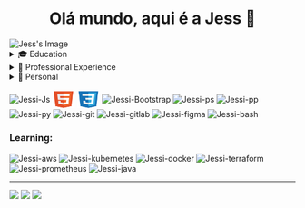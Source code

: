 <h1 align="center">Olá mundo, aqui é a Jess 🌺</h1>



<div>
  <img src="https://i.pinimg.com/originals/a0/10/00/a010000f82821b2c34ad6c93dbe80e77.jpg" alt="Jess's Image" width="300" align="left"/>
 
<br>

  <details>
    <summary>🎓 Education</summary>

  - Technologist in Analysis and Systems Development, FIAP
  - Studying for full-stack development and UX/UI design.

  </details>


<details>
<summary>💼 Professional Experience</summary>

- 1.5 years as an intern in SRE, CI/CD, and Infrastructure
- Developed Python scripts to automate tasks and gained experience in DevOps

</details>

<details>
<summary>🌈 Personal</summary>

- Pronouns: She/her
- Fun fact: I'm a photographer, makeup artist, and I have 7 cockatiels!

</details>
 
  <div style="display: inline_block"><br>
  <img align="center" alt="Jessi-Js" height="30" width="40" src="https://cdn.jsdelivr.net/gh/devicons/devicon/icons/javascript/javascript-original.svg">
  <img align="center" alt="Jessi-HTML" height="30" width="40" src="https://raw.githubusercontent.com/devicons/devicon/master/icons/html5/html5-original.svg">
  <img align="center" alt="Jessi-CSS" height="30" width="40" src="https://raw.githubusercontent.com/devicons/devicon/master/icons/css3/css3-original.svg">
  <img align="center" alt="Jessi-Bootstrap" height="30" width="40" src="https://cdn.jsdelivr.net/gh/devicons/devicon/icons/bootstrap/bootstrap-original.svg">
  <img  align="center" alt="Jessi-ps" height="30" width="40" src="https://cdn.jsdelivr.net/gh/devicons/devicon/icons/photoshop/photoshop-line.svg" />
  <img align="center" alt="Jessi-pp" height="30" width="40"src="https://cdn.jsdelivr.net/gh/devicons/devicon/icons/premierepro/premierepro-original.svg" />
  <img align="center" alt="Jessi-py" height="30" width="40"src="https://cdn.jsdelivr.net/gh/devicons/devicon/icons/python/python-plain.svg" /> 
  <img align="center" alt="Jessi-git" height="30" width="40"src="https://cdn.jsdelivr.net/gh/devicons/devicon/icons/git/git-original.svg" /> 
  <img align="center" alt="Jessi-gitlab" height="30" width="40"src="https://cdn.jsdelivr.net/gh/devicons/devicon/icons/gitlab/gitlab-original.svg" /> 
  <img align="center" alt="Jessi-figma" height="30" width="40"src="https://cdn.jsdelivr.net/gh/devicons/devicon/icons/figma/figma-original.svg" /> 
  <img align="center" alt="Jessi-bash" height="30" width="40"src="https://cdn.jsdelivr.net/gh/devicons/devicon/icons/bash/bash-plain.svg" /> 

  <h3 align="left"> Learning: </h3>
  <img align="center" alt="Jessi-aws" height="30" width="40"src="https://cdn.jsdelivr.net/gh/devicons/devicon/icons/amazonwebservices/amazonwebservices-original.svg" />
  <img align="center" alt="Jessi-kubernetes" height="30" width="40"src="https://cdn.jsdelivr.net/gh/devicons/devicon/icons/kubernetes/kubernetes-plain.svg" />
  <img align="center" alt="Jessi-docker" height="30" width="40"src="https://cdn.jsdelivr.net/gh/devicons/devicon/icons/docker/docker-plain.svg" />
  <img align="center" alt="Jessi-terraform" height="30" width="40"src="https://cdn.jsdelivr.net/gh/devicons/devicon/icons/terraform/terraform-original.svg" />
  <img align="center" alt="Jessi-prometheus" height="30" width="40"src="https://cdn.jsdelivr.net/gh/devicons/devicon/icons/prometheus/prometheus-original.svg" />
  <img align="center" alt="Jessi-java" height="30" width="40"src="https://cdn.jsdelivr.net/gh/devicons/devicon/icons/java/java-original.svg" />

</div>


<html>
<hr class="rounded">
</html>

  <div> 
  <a href="https://www.instagram.com/_jeressica/" target="_blank"><img src="https://img.shields.io/badge/-Instagram-%23E4405F?style=for-the-badge&logo=instagram&logoColor=white" target="_blank"></a>
  <a href = "mailto:jeressicarodrigues@gmail.com"><img src="https://img.shields.io/badge/-Gmail-%23333?style=for-the-badge&logo=gmail&logoColor=white" target="_blank"></a>
  <a href="https://www.linkedin.com/in/jeressica/" target="_blank"><img src="https://img.shields.io/badge/-LinkedIn-%230077B5?style=for-the-badge&logo=linkedin&logoColor=white" target="_blank"></a> 
 
</div>
